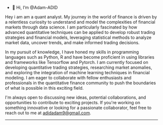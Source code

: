 - 👋 Hi, I’m @Adam-ADID

Hey i am am a quant analyst. My journey in the world of finance is driven by a relentless curiosity to understand and model the complexities of financial markets through data science. I am particularly fascinated by how advanced quantitative techniques can be applied to develop robust trading strategies and financial models, leveraging statistical methods to analyze market data, uncover trends, and make informed trading decisions.

In my pursuit of knowledge, I have honed my skills in programming languages such as Python, R  and have become proficient in using libraries and frameworks like Tensorflow and Pytorch. I am currently focused on developing quantitative trading strategies, researching market anomalies, and exploring the integration of machine learning techniques in financial modeling. I am eager to collaborate with fellow enthusiasts and professionals in the quantitative finance community to push the boundaries of what is possible in this exciting field.

I'm always open to discussing new ideas, potential collaborations, and opportunities to contribute to exciting projects. If you're working on something innovative or looking for a passionate collaborator, feel free to reach out to me at adidadam9@gmail.com.

---




<!---
Adam-ADID/Adam-ADID is a ✨ special ✨ repository because its `README.md` (this file) appears on your GitHub profile.
You can click the Preview link to take a look at your changes.
--->
